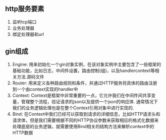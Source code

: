 ## http服务要素
1. 监听tcp端口
2. 业务处理器
3. 绑定处理器和url

## gin组成
1. Engine: 用来初始化一个gin对象实例，在该对象实例中主要包含了一些框架的基础功能，比如日志，中间件设置，路由控制(组)，以及handlercontext等相关方法.源码文件
2. Router: 用来定义各种路由规则和条件，并通过HTTP服务将具体的路由注册到一个由context实现的handler中
3. Context: Context是框架中非常重要的一点，它允许我们在中间件间共享变量，管理整个流程，验证请求的json以及提供一个json的响应体. 通常情况下我们的业务逻辑处理也是在整个Context引用对象中进行实现的.
4. Bind: 在Context中我们已经可以获取到请求的详细信息，比如HTTP请求头和请求体，但是我们需要根据不同的HTTP协议参数来获取相应的格式化数据来处理底层的业务逻辑，就需要使用Bind相关的结构方法来解析context中的HTTP数据

